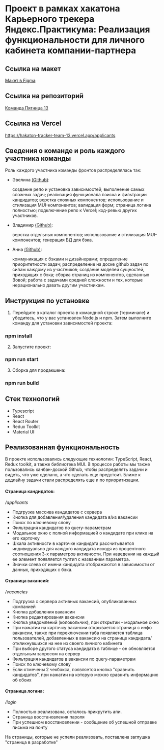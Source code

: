 # Проект в рамках хакатона Карьерного трекера Яндекс.Практикума: Реализация функциональности для личного кабинета компании-партнера

## Ссылка на макет
[Макет в Figma](https://www.figma.com/file/zLFSqGhwSutBBE4s1Ll5Lx/%D0%9A%D0%BE%D0%BC%D0%B0%D0%BD%D0%B4%D0%B0-%E2%84%9613-%22%D0%9F%D1%8F%D1%82%D0%BD%D0%B8%D1%86%D0%B0-13%22)

## Ссылка на репозиторий
[Команда Пятница 13](https://github.com/evilya2505/hakaton-tracker-team-13)

## Ссылка на Vercel

https://hakaton-tracker-team-13.vercel.app/applicants

## Сведения о команде и роль каждого участника команды
Роль каждого участника команды фронтов распределялась так:
  - Эвелина [(Github)](https://github.com/evilya2505/):
    
    создание репо и установка зависимостей; выполнение самых сложных задач; реализация функционала поиска и фильтрации кандидатов; верстка сложных компонентов; использование и стилизация MUI-компонентов; валидация форм; страница логина полностью; подключение репо к Vercel; код-ревью других участников.
  - Владимир [(Github)](https://github.com/Vova-iz-Tambova):
    
    верстка отдельных компонентов; использование и стилизация MUI-компонентов; генерация БД для бэка.
  - Анна [(Github)](https://github.com/arrayumi):
    
    коммуникация с бэками и дизайнерами; определение приоритетности задач; распределение на доске github задач по силам каждому из участников; создание моделей сущностей, приходящих с бэка; сборка страниц из компонентов, сделанных Вовой; работа с задачами средней сложности и тех, которые нерационально давать другим участникам.


## Инструкция по установке

1. Перейдите в каталог проекта в командной строке (терминале) и убедитесь, что у вас установлен Node.js и npm. Затем выполните команду для установки зависимостей проекта:

### npm install

2. Запустите проект:

### npm run start

3. Сборка для продакшена:

### npm run build

## Стек технологий

- Typescript
- React
- React Router
- Redux Toolkit
- Material UI

## Реализованная функциональность

В проекте использовались следующие технологии: TypeScript, React, Redux toolkit, а также библиотека MUI. В процессе работы мы также пользовались канбан-доской Github, чтобы распределять задачи и видеть, что уже сделано, а что сделать еще предстоит. Ближе к дедлайну задачи стали распределять еще и по приоритизации.
  
#### Страница кандидатов:
*/applicants*

* Подгрузка массива кандидатов с сервера
* Кнопка для добавления/удаления кандидата в/из вакансии
* Поиск по ключевому слову
* Фильтрация кандидатов по query-параметрам
* Модальное окно с полной информацией о кандидате при клике на его карточку
* Шкала активности в карточке кандидата рассчитывается индивидуально для каждого кандидата исходя из процентного соотношения 3-х параметров активности. При наведении на каждый ее элемент появляется тултип с названием параметра.
* Значки слева от имени кандидата отображаются в зависимости от данных, приходящих с бэка.

#### Страница вакансий:
*/vacancies*

- Подгрузка с сервера активных вакансий, опубликованных компанией
- Кнопка добавления вакансии
- Кнопка редактирования вакансии
- Кнопка уведомлений (колокольчик), при открытии - модальное окно
- При нажатии на карточку вакансии открывается страница с инфо вакансии, также при переключении таба появляется таблица пользователей, добавленных в вакансию на странице кандидата/откликнувшихся на нее из своего личного кабинета
- При выборе другого статуса кандидата в таблице - он обновляется отдельным запросом на сервер
- Фильтрация кандидатов в вакансии по query-параметрам
- Поиск по ключевому слову
- Если отмечены 2 чекбокса, появляется кнопка "сравнить кандидатов", при нажатии на которую можно сравнить информацию об обоих

#### Страница логина:
*/login*

- Полностью реализована, осталось прикрутить апи.
- Страница восстановления пароля
- При успешном восстановлении - сообщение об успешной отправке письма на почту

На страницы, которые не успели реализовать, поставлена заглушка "страница в разработке"
